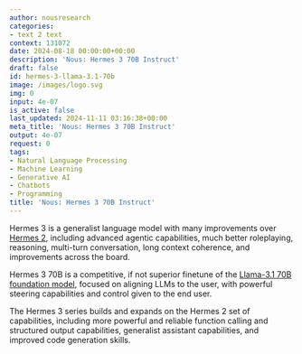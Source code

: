 ```yaml
---
author: nousresearch
categories:
- text 2 text
context: 131072
date: 2024-08-18 00:00:00+00:00
description: 'Nous: Hermes 3 70B Instruct'
draft: false
id: hermes-3-llama-3.1-70b
image: /images/logo.svg
img: 0
input: 4e-07
is_active: false
last_updated: 2024-11-11 03:16:38+00:00
meta_title: 'Nous: Hermes 3 70B Instruct'
output: 4e-07
request: 0
tags:
- Natural Language Processing
- Machine Learning
- Generative AI
- Chatbots
- Programming
title: 'Nous: Hermes 3 70B Instruct'
---
```




Hermes 3 is a generalist language model with many improvements over [Hermes 2](/nousresearch/nous-hermes-2-mistral-7b-dpo), including advanced agentic capabilities, much better roleplaying, reasoning, multi-turn conversation, long context coherence, and improvements across the board.

Hermes 3 70B is a competitive, if not superior finetune of the [Llama-3.1 70B foundation model](/meta-llama/llama-3.1-70b-instruct), focused on aligning LLMs to the user, with powerful steering capabilities and control given to the end user.

The Hermes 3 series builds and expands on the Hermes 2 set of capabilities, including more powerful and reliable function calling and structured output capabilities, generalist assistant capabilities, and improved code generation skills.

